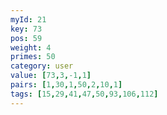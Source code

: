 ```yaml
---
myId: 21
key: 73
pos: 59
weight: 4
primes: 50
category: user
value: [73,3,-1,1]
pairs: [1,30,1,50,2,10,1]
tags: [15,29,41,47,50,93,106,112]
---
```

